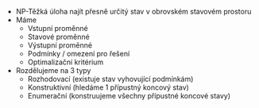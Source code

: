 * NP-Těžká úloha najít přesně určitý stav v obrovském stavovém prostoru
* Máme
	* Vstupní proměnné
	* Stavové proměnné
	* Výstupní proměnné
	* Podmínky / omezení pro řešení
	* Optimalizační kritérium
* Rozdělujeme na 3 typy
	* Rozhodovací (existuje stav vyhovující podmínkám)
	* Konstruktivní (hledáme 1 přípustný koncový stav)
	* Enumerační (konstruujeme všechny přípustné koncové stavy)

